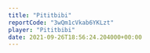 ```yaml
---
title: "Pititbibi"
reportCode: "3wQm1cVkab6YKLzt"
player: "Pititbibi"
date: 2021-09-26T18:56:24.204000+00:00
---
```

